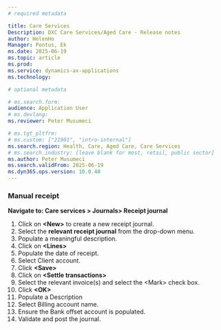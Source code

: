 ```yaml
---
# required metadata

title: Care Services
Description: DXC Care Services/Aged Care - Release notes
author: HelenHo
Manager: Pontus, Ek
ms.date: 2025-06-19
ms.topic: article
ms.prod: 
ms.service: dynamics-ax-applications
ms.technology: 

# optional metadata

# ms.search.form:
audience: Application User
# ms.devlang: 
ms.reviewer: Peter Musumeci

# ms.tgt_pltfrm: 
# ms.custom: ["21901", "intro-internal"]
ms.search.region: Health, Care, Aged Care, Care Services
# ms.search.industry: [leave blank for most, retail, public sector]
ms.author: Peter Musumeci
ms.search.validFrom: 2025-06-19
ms.dyn365.ops.version: 10.0.40
---
```



### Manual receipt

**Navigate to: Care services \> Journals\> Receipt journal**

1.  Click on **\<New\>** to create a new receipt journal.
2.  Select the **relevant receipt journal** from the drop-down menu.
3.  Populate a meaningful description.
4.  Click on **\<Lines\>**
5.  Populate the date of receipt.
6.  Select Client account.
7.  Click **\<Save\>**
8.  Click on **\<Settle transactions\>**
9.  Select the relevant invoice(s) and select the \<Mark\> check box.
10. Click **\<OK\>**
11. Populate a Description
12. Select Billing account name.
13. Ensure the Bank offset account is populated.
14. Validate and post the journal.
